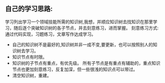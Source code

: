 ## 自己的学习思路:
学习列出学习一个领域技能所需的知识树,我想，并顺应知识树去找知识在那里学习，随后逐个突破知识树的各子节点，并去刻意练习，进而掌握。 刻意练习方式:通过代码实现，习题练习，文章写作达成学习。

- 自己的知识树不是最好的,知识树并非一成不变,要更新，也可以按照别人的知识树去学习。
- 知识节点有时限。
- 知识树的子节点有重点，有优先级。 所有子节点是有重点有辅助的，重点知识节点也更加刻意练习，反复加深，但一些很浅的知识点可以带过。
- 清空知识树，重建。

